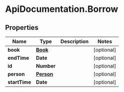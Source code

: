 # ApiDocumentation.Borrow

## Properties

Name | Type | Description | Notes
------------ | ------------- | ------------- | -------------
**book** | [**Book**](Book.md) |  | [optional] 
**endTime** | **Date** |  | [optional] 
**id** | **Number** |  | [optional] 
**person** | [**Person**](Person.md) |  | [optional] 
**startTime** | **Date** |  | [optional] 


